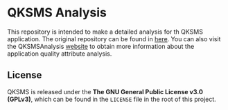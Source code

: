 # QKSMS Analysis

This repository is intended to make a detailed analysis for th QKSMS application. The original repository can be found in [here](https://github.com/moezbhatti/qksms). You can also visit the QKSMSAnalysis [website](https://qksmsreview.herokuapp.com/) to obtain more information about the application quality attribute analysis.

## License

QKSMS is released under the **The GNU General Public License v3.0 (GPLv3)**, which can be found in the `LICENSE` file in the root of this project.
